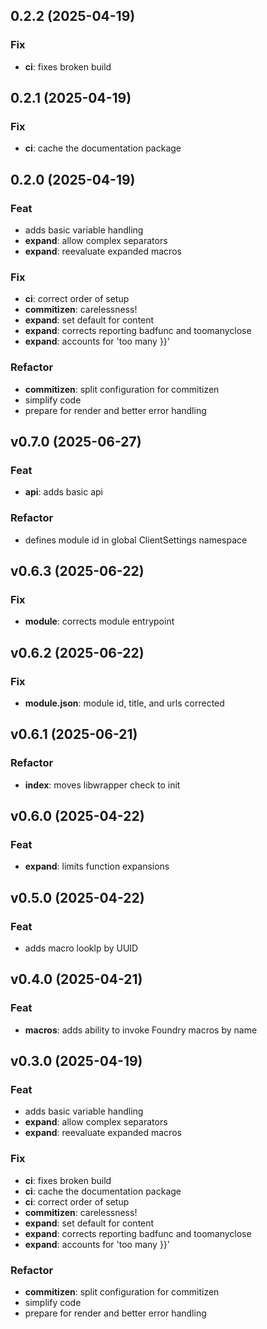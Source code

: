 ## 0.2.2 (2025-04-19)

### Fix

- **ci**: fixes broken build

## 0.2.1 (2025-04-19)

### Fix

- **ci**: cache the documentation package

## 0.2.0 (2025-04-19)

### Feat

- adds basic variable handling
- **expand**: allow complex separators
- **expand**: reevaluate expanded macros

### Fix

- **ci**: correct order of setup
- **commitizen**: carelessness!
- **expand**: set default for content
- **expand**: corrects reporting badfunc and toomanyclose
- **expand**: accounts for 'too many }}'

### Refactor

- **commitizen**: split configuration for commitizen
- simplify code
- prepare for render and better error handling

## v0.7.0 (2025-06-27)

### Feat

- **api**: adds basic api

### Refactor

- defines module id in global ClientSettings namespace

## v0.6.3 (2025-06-22)

### Fix

- **module**: corrects module entrypoint

## v0.6.2 (2025-06-22)

### Fix

- **module.json**: module id, title, and urls corrected

## v0.6.1 (2025-06-21)

### Refactor

- **index**: moves libwrapper check to init

## v0.6.0 (2025-04-22)

### Feat

- **expand**: limits function expansions

## v0.5.0 (2025-04-22)

### Feat

- adds macro looklp by UUID

## v0.4.0 (2025-04-21)

### Feat

- **macros**: adds ability to invoke Foundry macros by name

## v0.3.0 (2025-04-19)

### Feat

- adds basic variable handling
- **expand**: allow complex separators
- **expand**: reevaluate expanded macros

### Fix

- **ci**: fixes broken build
- **ci**: cache the documentation package
- **ci**: correct order of setup
- **commitizen**: carelessness!
- **expand**: set default for content
- **expand**: corrects reporting badfunc and toomanyclose
- **expand**: accounts for 'too many }}'

### Refactor

- **commitizen**: split configuration for commitizen
- simplify code
- prepare for render and better error handling
